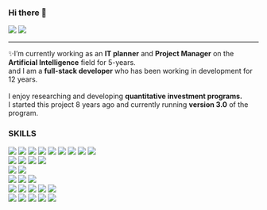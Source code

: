 ### Hi there 👋
<a href="https://www.linkedin.com/in/brandon-lim-8300a7260/"><img src="https://img.shields.io/badge/LinkedIn-0A66C2?style=flat&logo=linkedin&logoColor=white"/></a>
<a href="https://brandon-dev.tistory.com/"><img src="https://img.shields.io/badge/Tistory-000000?style=flat&logo=Tistory&logoColor=white"/></a>
<hr/>
✨I’m currently working as an <strong>IT planner</strong> and <strong>Project Manager</strong> on the <strong>Artificial Intelligence</strong> field for 5-years.<br>
and I am a <strong>full-stack developer</strong> who has been working in development for 12 years.
<br>
<br>
I enjoy researching and developing <strong>quantitative investment programs.</strong><br>
I started this project 8 years ago and currently running <strong>version 3.0</strong> of the program.
<br>

<!--
**BrandonLim-Dev/BrandonLim-Dev** is a ✨ _special_ ✨ repository because its `README.md` (this file) appears on your GitHub profile.

Here are some ideas to get you started:

- 🔭 I’m currently working on ...
- 🌱 I’m currently learning ...
- 👯 I’m looking to collaborate on ...
- 🤔 I’m looking for help with ...
- 💬 Ask me about ...
- 📫 How to reach me: ...
- 😄 Pronouns: ...
- ⚡ Fun fact: ...
-->

### SKILLS
<div align="left">
  <img src="https://img.shields.io/badge/C-A8B9CC?style=flat&logo=C&logoColor=white" />
	<img src="https://img.shields.io/badge/C++-00599C?logo=c%2B%2B&style=flat" />
  <img src="https://img.shields.io/badge/Python-3776AB?style=flat&logo=Python&logoColor=white"/>
  <img src="https://img.shields.io/badge/C%23-000000?logo=Csharp&style=flat" />
  <img src="https://img.shields.io/badge/Java-007396?style=flat&logo=Java&logoColor=white"/>
  <img src="https://img.shields.io/badge/Kotlin-7F52FF?style=flat&logo=Kotlin&logoColor=white"/>
  <img src="https://img.shields.io/badge/HTML5-E34F26?style=flat&logo=html5&logoColor=white"/>
  <img src="https://img.shields.io/badge/CSS3-1572B6?style=flat&logo=css3&logoColor=white"/>
  <img src="https://img.shields.io/badge/JSON-000000?style=flat&logo=json&logoColor=white"/>
</div>
<div align="left">
  <img src="https://img.shields.io/badge/MariaDB-003545?style=flat&logo=mariaDB&logoColor=white"/>
  <img src="https://img.shields.io/badge/MySQL-4479A1?style=flat&logo=MySQL&logoColor=white"/>
  <img src="https://img.shields.io/badge/Oracle DB-F80000?style=flat&logo=Oracle&logoColor=white"/>
  <img src="https://img.shields.io/badge/IBM DB2-052FAD?style=flat&logo=IBM&logoColor=white"/>
</div>
<!-- -->
<div align="left">
  <img src="https://img.shields.io/badge/Linux-FCC624?style=flat&logo=linux&logoColor=black"/>
  <img src="https://img.shields.io/badge/Windows-0078D4?style=flat&logo=windows&logoColor=white"/>
</div>
<div align="left">
  <img src="https://img.shields.io/badge/Ubuntu-E95420?style=flat&logo=Ubuntu&logoColor=white"/>
  <img src="https://img.shields.io/badge/Oracle Linux-F80000?style=flat&logo=Oracle&logoColor=white"/>
  <img src="https://img.shields.io/badge/CentOS-262577?style=flat&logo=CentOS&logoColor=white"/>
</div>
<div align="left">
  <img src="https://img.shields.io/badge/Vim-019733?style=flat&logo=Vim&logoColor=white"/>
  <img src="https://img.shields.io/badge/Android Studio-3DDC84?style=flat&logo=Android Studio&logoColor=white"/>
  <img src="https://img.shields.io/badge/Visual Studio-5C2D91?style=flat&logo=Visual Studio&logoColor=white"/>
  <img src="https://img.shields.io/badge/Visual Studio Code-007ACC?style=flat&logo=Visual Studio Code&logoColor=white"/>
  <img src="https://img.shields.io/badge/IntelliJ IDEA-000000?style=flat&logo=IntelliJ IDEA&logoColor=white"/>
</div>
<div align="left">
  <img src="https://img.shields.io/badge/Notion-000000?style=flat&logo=Notion&logoColor=white"/>
  <img src="https://img.shields.io/badge/GitHub-181717?style=flat&logo=GitHub&logoColor=white"/>
  <img src="https://img.shields.io/badge/Slack-4A154B?style=flat&logo=Slack&logoColor=white"/>
  <img src="https://img.shields.io/badge/Google Docs-4285F4?style=flat&logo=Google Docs&logoColor=white"/>
  <img src="https://img.shields.io/badge/Jira-0052CC?style=flat&logo=Atlassian&logoColor=white"/>
</div>
